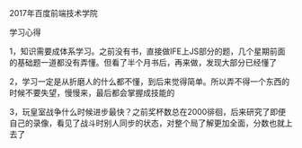 2017年百度前端技术学院

学习心得

1，知识需要成体系学习。之前没有书，直接做IFE上JS部分的题，几个星期前面的基础题一道都没有弄懂。但看了半个月书后，再来做，发现大部分已经懂了

2，学习一定是从折磨人的什么都不懂，到后来觉得简单。所以弄不得一个东西的时候不要失望，慢慢来，最后都会掌握成技能的

3，玩皇室战争什么时候进步最快？之前奖杯数总在2000徘徊，后来研究了即便自己的录像，看见了战斗时别人同步的状态，对整个局了解更加全面，分数也就上去了
